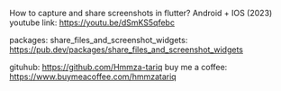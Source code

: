 How to capture and share screenshots in flutter? Android + IOS (2023) 
youtube link: https://youtu.be/dSmKS5qfebc

packages: 
share_files_and_screenshot_widgets: https://pub.dev/packages/share_files_and_screenshot_widgets


gituhub: https://github.com/Hmmza-tariq
buy me a coffee: https://www.buymeacoffee.com/hmmzatariq
